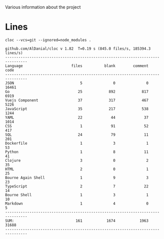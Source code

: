 Various information about the project

# Lines

    cloc --vcs=git --ignored=node_modules .

    github.com/AlDanial/cloc v 1.82  T=0.19 s (845.0 files/s, 185394.3 lines/s)
    --------------------------------------------------------------------------------
    Language                      files          blank        comment           code
    --------------------------------------------------------------------------------
    JSON                              5              0              0          16461
    Go                               25            892            817           6919
    Vuejs Component                  37            317            467           5226
    JavaScript                       35            217            538           1244
    YAML                             22             44             37           1014
    CSS                               1             91             52            417
    SQL                              24             79             11            201
    Dockerfile                        1              3              1             53
    Python                            1              8             11             41
    Clojure                           3              0              2             35
    HTML                              2              0              1             25
    Bourne Again Shell                1              9              3             23
    TypeScript                        2              7             22             14
    Bourne Shell                      1              3              1             10
    Markdown                          1              4              0              5
    --------------------------------------------------------------------------------
    SUM:                            161           1674           1963          31688
    --------------------------------------------------------------------------------

